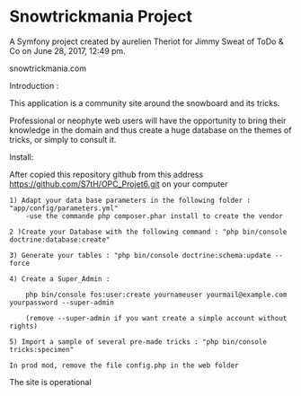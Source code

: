 Snowtrickmania Project
==============

A Symfony project created by aurelien Theriot for Jimmy Sweat of ToDo & Co on June 28, 2017, 12:49 pm.

snowtrickmania.com


Introduction :

This application is a community site around the snowboard and its tricks.

Professional or neophyte web users will have the opportunity to bring their knowledge in the domain and thus create a huge database on the themes of tricks, or simply to consult it.


Install:

After copied this repository github from this address https://github.com/S7tH/OPC_Projet6.git on your computer 

    1) Adapt your data base parameters in the following folder : "app/config/parameters.yml"
        -use the commande php composer.phar install to create the vendor
        
    2 )Create your Database with the following command : "php bin/console doctrine:database:create"

    3) Generate your tables : "php bin/console doctrine:schema:update --force

    4) Create a Super_Admin :

        php bin/console fos:user:create yournameuser yourmail@example.com yourpassword --super-admin

        (remove --super-admin if you want create a simple account without rights)
        
    5) Import a sample of several pre-made tricks : "php bin/console tricks:specimen"

    In prod mod, remove the file config.php in the web folder

The site is operational

